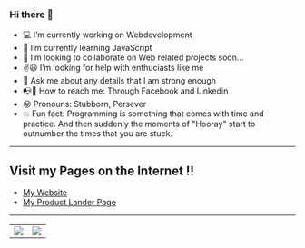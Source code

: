 ### Hi there 👋

<!--
**Abhiramborige/Abhiramborige** is a ✨ _special_ ✨ repository because its `README.md` (this file) appears on your GitHub profile.

Here are some ideas to get you started:-->

- :computer: I’m currently working on Webdevelopment
- :telescope: I’m currently learning JavaScript
- :memo: I’m looking to collaborate on Web related projects soon...
- :v::smiley: I’m looking for help with enthuciasts like me
- :orange_book: Ask me about any details that I am strong enough
- :mailbox_with_no_mail::postbox: How to reach me: Through Facebook and Linkedin
- :stuck_out_tongue: Pronouns: Stubborn, Persever
- :boom: Fun fact: Programming is something that comes with time and practice. And then suddenly the moments of "Hooray" start to outnumber the times that you are stuck.
***
## Visit my Pages on the Internet !!
- [My Website](http://abhiramborige.me "My Website")
- [My Product Lander Page](https://borigeabhiram.gitlab.io/productlander "My Product Lander Page")
***
<table>
  <tr>
    <td>
      <img src="https://github-readme-stats.vercel.app/api?username=Abhiramborige&&show_icons=true&title_color=ff3333&icon_color=ff661a&text_color=0000e6&bg_color=66ff99">
    </td>
    <td>
      <img src="https://github-readme-stats.vercel.app/api/top-langs/?username=Abhiramborige&layout=compact&&bg_color=cce6ff&text_color=004d4d&title_color=267326">
    </td>
  </tr>
</table>
  
